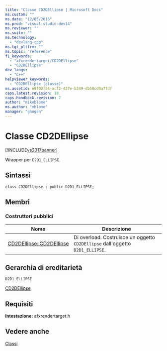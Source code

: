 ```yaml
---
title: "Classe CD2DEllipse | Microsoft Docs"
ms.custom: ""
ms.date: "12/05/2016"
ms.prod: "visual-studio-dev14"
ms.reviewer: ""
ms.suite: ""
ms.technology: 
  - "devlang-cpp"
ms.tgt_pltfrm: ""
ms.topic: "reference"
f1_keywords: 
  - "afxrendertarget/CD2DEllipse"
  - "CD2DEllipse"
dev_langs: 
  - "C++"
helpviewer_keywords: 
  - "CD2DEllipse (classe)"
ms.assetid: e9f02f54-acf2-427e-b349-db50cd9a77df
caps.latest.revision: 18
caps.handback.revision: 7
author: "mikeblome"
ms.author: "mblome"
manager: "ghogen"
---
```

# Classe CD2DEllipse
[!INCLUDE[vs2017banner](../../assembler/inline/includes/vs2017banner.md)]

Wrapper per `D2D1_ELLIPSE`.  
  
## Sintassi  
  
```  
class CD2DEllipse : public D2D1_ELLIPSE;  
```  
  
## Membri  
  
### Costruttori pubblici  
  
|Nome|Descrizione|  
|----------|-----------------|  
|[CD2DEllipse::CD2DEllipse](../Topic/CD2DEllipse::CD2DEllipse.md)|Di overload.  Costruisce un oggetto `CD2DEllipse` dall'oggetto `D2D1_ELLIPSE`.|  
  
## Gerarchia di ereditarietà  
 `D2D1_ELLIPSE`  
  
 [CD2DEllipse](../../mfc/reference/cd2dellipse-class.md)  
  
## Requisiti  
 **Intestazione:** afxrendertarget.h  
  
## Vedere anche  
 [Classi](../../mfc/reference/mfc-classes.md)